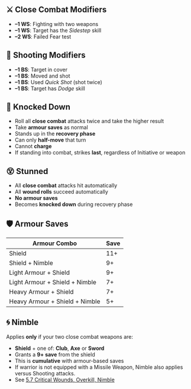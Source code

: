 ## ⚔️ Close Combat Modifiers
- **–1 WS**: Fighting with two weapons
- **–1 WS**: Target has the _Sidestep_ skill
- **–2 WS**: Failed Fear test
## 🏹 Shooting Modifiers
- **–1 BS**: Target in cover
- **–1 BS**: Moved and shot
- **–1 BS**: Used _Quick Shot_ (shot twice)
- **–1 BS**: Target has _Dodge_ skill
## 🧍 Knocked Down
- Roll all **close combat** attacks twice and take the higher result
- Take **armour saves** as normal
- Stands up in the **recovery phase**
- Can only **half-move** that turn
- Cannot **charge**
- If standing into combat, strikes **last**, regardless of Initiative or weapon
## 😵 Stunned
- All **close combat** attacks hit automatically
- All **wound rolls** succeed automatically
- **No armour saves**
- Becomes **knocked down** during recovery phase
## 🛡️ Armour Saves

| Armour Combo                   | Save |
| ------------------------------ | ---- |
| Shield                         | 11+  |
| Shield + Nimble                | 9+   |
| Light Armour + Shield          | 9+   |
| Light Armour + Shield + Nimble | 7+   |
| Heavy Armour + Shield          | 7+   |
| Heavy Armour + Shield + Nimble | 5+   |

## 🌀 Nimble
Applies **only** if your two close combat weapons are:
- **Shield** + one of: **Club**, **Axe** or **Sword**
- Grants a **9+ save** from the shield
- This is **cumulative** with armour-based saves
- If warrior is not equipped with a Missile Weapon, Nimble also applies versus Shooting attacks.
- See [5.7 Critical Wounds, Overkill, Nimble](5%20Reference/5.7%20Critical%20Wounds,%20Overkill,%20Nimble.md)
